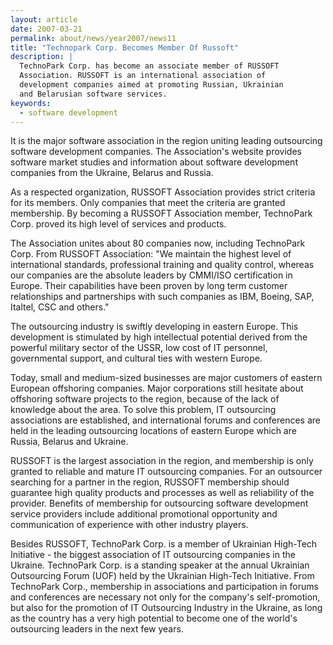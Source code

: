 ```yaml
---
layout: article
date: 2007-03-21
permalink: about/news/year2007/news11
title: "Technopark Corp. Becomes Member Of Russoft"
description: |
  TechnoPark Corp. has become an associate member of RUSSOFT
  Association. RUSSOFT is an international association of
  development companies aimed at promoting Russian, Ukrainian
  and Belarusian software services.
keywords:
  - software development
---
```


It is the major software association in the region uniting leading outsourcing software development 
companies. The Association's website provides software market studies and information about software 
development companies from the Ukraine, Belarus and Russia.

As a respected organization, RUSSOFT Association provides strict criteria for its members. Only 
companies that meet the criteria are granted membership. By becoming a RUSSOFT Association member, 
TechnoPark Corp. proved its high level of services and products.

The Association unites about 80 companies now, including TechnoPark Corp. From RUSSOFT Association: 
"We maintain the highest level of international standards, professional training and quality 
control, whereas our companies are the absolute leaders by CMMI/ISO certification in Europe. Their 
capabilities have been proven by long term customer relationships and partnerships with such 
companies as IBM, Boeing, SAP, Italtel, CSC and others."

The outsourcing industry is swiftly developing in eastern Europe. This development is stimulated by 
high intellectual potential derived from the powerful military sector of the USSR, low cost of IT 
personnel, governmental support, and cultural ties with western Europe.

Today, small and medium-sized businesses are major customers of eastern European offshoring 
companies. Major corporations still hesitate about offshoring software projects to the region, 
because of the lack of knowledge about the area. To solve this problem, IT outsourcing associations 
are established, and international forums and conferences are held in the leading outsourcing 
locations of eastern Europe which are Russia, Belarus and Ukraine.

RUSSOFT is the largest association in the region, and membership is only granted to reliable and 
mature IT outsourcing companies. For an outsourcer searching for a partner in the region, RUSSOFT 
membership should guarantee high quality products and processes as well as reliability of the 
provider. Benefits of membership for outsourcing software development service providers include 
additional promotional opportunity and communication of experience with other industry players.

Besides RUSSOFT, TechnoPark Corp. is a member of Ukrainian High-Tech Initiative - the biggest 
association of IT outsourcing companies in the Ukraine. TechnoPark Corp. is a standing speaker at 
the annual Ukrainian Outsourcing Forum (UOF) held by the Ukrainian High-Tech Initiative. From 
TechnoPark Corp., membership in associations and participation in forums and conferences are 
necessary not only for the company's self-promotion, but also for the promotion of IT Outsourcing 
Industry in the Ukraine, as long as the country has a very high potential to become one of the 
world's outsourcing leaders in the next few years.
